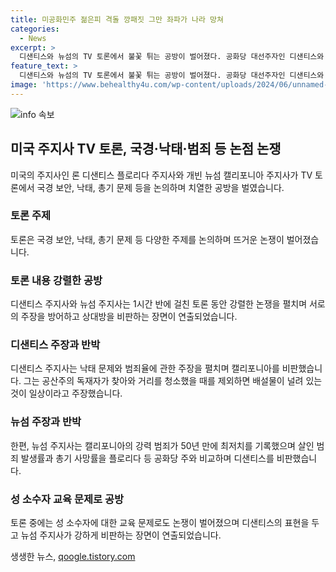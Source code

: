```yaml
---
title: 미공화민주 젊은피 격돌 깡패짓 그만 좌파가 나라 망쳐
categories:
  - News
excerpt: >
  디샌티스와 뉴섬의 TV 토론에서 불꽃 튀는 공방이 벌어졌다. 공화당 대선주자인 디샌티스와 캘리포니아 주지사 뉴섬은 국경, 낙태, 범죄 등 민감한 주제를 논의하며 1시간 반 동안 치열한 토론을 벌였다. 이 토론은 두 정치인의 미래를 좌우할 수 있는 중요한 순간으로 볼 수 있으며, 민주당의 잠룡으로 꼽히는 뉴섬의 전국구 정치인으로의 발전 가능성에 관심이 쏠렸다. 두 사람은 서로의 입장을 확고히 주장하며 뜨거운 공방을 펼치며 시청자들의 관심을 사로잡았다.
feature_text: >
  디샌티스와 뉴섬의 TV 토론에서 불꽃 튀는 공방이 벌어졌다. 공화당 대선주자인 디샌티스와 캘리포니아 주지사 뉴섬은 국경, 낙태, 범죄 등 민감한 주제를 논의하며 1시간 반 동안 치열한 토론을 벌였다. 이 토론은 두 정치인의 미래를 좌우할 수 있는 중요한 순간으로 볼 수 있으며, 민주당의 잠룡으로 꼽히는 뉴섬의 전국구 정치인으로의 발전 가능성에 관심이 쏠렸다. 두 사람은 서로의 입장을 확고히 주장하며 뜨거운 공방을 펼치며 시청자들의 관심을 사로잡았다.
image: 'https://www.behealthy4u.com/wp-content/uploads/2024/06/unnamed-file.png'
---
```


<p><img src="https://www.behealthy4u.com/wp-content/uploads/2024/06/unnamed-file.png" alt="info 속보" /></p>

<h2 data-ke-size="size26">미국 주지사 TV 토론, 국경·낙태·범죄 등 논점 논쟁</h2>

<p data-ke-size="size16">미국의 주지사인 론 디샌티스 플로리다 주지사와 개빈 뉴섬 캘리포니아 주지사가 TV 토론에서 국경 보안, 낙태, 총기 문제 등을 논의하며 치열한 공방을 벌였습니다.</p>

<h3>토론 주제</h3>

<p data-ke-size="size16">토론은 국경 보안, 낙태, 총기 문제 등 다양한 주제를 논의하며 뜨거운 논쟁이 벌어졌습니다.</p>

<h3>토론 내용 강렬한 공방</h3>

<p data-ke-size="size16">디샌티스 주지사와 뉴섬 주지사는 1시간 반에 걸친 토론 동안 강렬한 논쟁을 펼치며 서로의 주장을 방어하고 상대방을 비판하는 장면이 연출되었습니다.</p>

<h3>디샌티스 주장과 반박</h3>

<p data-ke-size="size16">디샌티스 주지사는 낙태 문제와 범죄율에 관한 주장을 펼치며 캘리포니아를 비판했습니다. 그는 공산주의 독재자가 찾아와 거리를 청소했을 때를 제외하면 배설물이 널려 있는 것이 일상이라고 주장했습니다.</p>

<h3>뉴섬 주장과 반박</h3>

<p data-ke-size="size16">한편, 뉴섬 주지사는 캘리포니아의 강력 범죄가 50년 만에 최저치를 기록했으며 살인 범죄 발생률과 총기 사망률을 플로리다 등 공화당 주와 비교하며 디샌티스를 비판했습니다.</p>

<h3>성 소수자 교육 문제로 공방</h3>

<p data-ke-size="size16">토론 중에는 성 소수자에 대한 교육 문제로도 논쟁이 벌어졌으며 디샌티스의 표현을 두고 뉴섬 주지사가 강하게 비판하는 장면이 연출되었습니다.</p>
생생한 뉴스, <a href="https://qoogle.tistory.com" rel="dofollow">qoogle.tistory.com</a>


